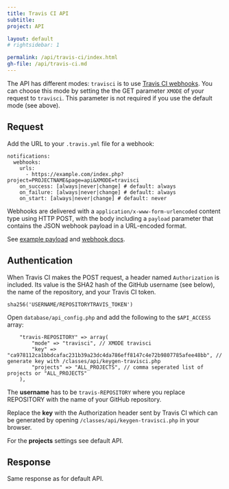 ```yaml
---
title: Travis CI API
subtitle: 
project: API

layout: default
# rightsidebar: 1

permalink: /api/travis-ci/index.html
gh-file: /api/travis-ci.md
---
```

The API has different modes: `travisci` is to use [Travis CI webhooks](https://docs.travis-ci.com/user/notifications/#Webhook-notification).
You can choose this mode by setting the the GET parameter `XMODE` of your request to `travisci`. This parameter is not required if you use the default mode (see above).

## Request

Add the URL to your `.travis.yml` file for a webhook:

```
notifications:
  webhooks:
    urls:
      - https://example.com/index.php?project=PROJECTNAME&page=api&XMODE=travisci
    on_success: [always|never|change] # default: always
    on_failure: [always|never|change] # default: always
    on_start: [always|never|change] # default: never
```

Webhooks are delivered with a `application/x-www-form-urlencoded` content type using HTTP POST, with the body including a `payload` parameter that contains the JSON webhook payload in a URL-encoded format.

See [example payload](https://gist.github.com/roidrage/9272064#file-gistfile1-json) and [webhook docs](https://docs.travis-ci.com/user/notifications/#Webhook-notification).

## Authentication

When Travis CI makes the POST request, a header named `Authorization` is included. Its value is the SHA2 hash of the GitHub username (see below), the name of the repository, and your Travis CI token.

```
sha256('USERNAME/REPOSITORYTRAVIS_TOKEN')
```

Open `database/api_config.php` and add the following to the `$API_ACCESS` array:

```
    "travis-REPOSITORY" => array(
    	"mode" => "travisci", // XMODE travisci
    	"key" => "ca978112ca1bbdcafac231b39a23dc4da786eff8147c4e72b9807785afee48bb", // generate key with /classes/api/keygen-travisci.php
    	"projects" => "ALL_PROJECTS", // comma seperated list of projects or "ALL_PROJECTS"
    ),

```

The **username** has to be `travis-REPOSITORY` where you replace REPOSITORY with the name of your GitHub repository.

Replace the **key** with the Authorization header sent by Travis CI which can be generated by opening `/classes/api/keygen-travisci.php` in your browser.

For the **projects** settings see default API.

## Response

Same response as for default API.

